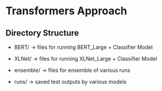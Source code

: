 # Transformers Approach

## Directory Structure

- BERT/ -> files for running BERT_Large + Classifier Model

- XLNet/ -> files for running XLNet_Large + Classifier Model

- ensemble/ -> files for ensemble of various runs

- runs/ -> saved test outputs by various models
